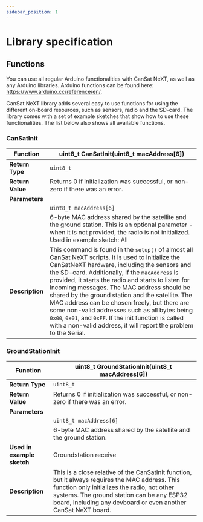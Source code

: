 ```yaml
---
sidebar_position: 1
---
```


# Library specification

## Functions

You can use all regular Arduino functionalities with CanSat NeXT, as well as any Arduino libraries. Arduino functions can be found here: https://www.arduino.cc/reference/en/.

CanSat NeXT library adds several easy to use functions for using the different on-board resources, such as sensors, radio and the SD-card. The library comes with a set of example sketches that show how to use these functionalities. The list below also shows all available functions.

### CanSatInit

| Function             | uint8_t CanSatInit(uint8_t macAddress[6])                          |
|----------------------|--------------------------------------------------------------------|
| **Return Type**      | `uint8_t`                                                          |
| **Return Value**     | Returns 0 if initialization was successful, or non-zero if there was an error. |
| **Parameters**       |                                                                    |
|                      | `uint8_t macAddress[6]`                                           |
|                      | 6-byte MAC address shared by the satellite and the ground station. This is an optional parameter - when it is not provided, the radio is not initialized. Used in example sketch: All |
| **Description**      | This command is found in the `setup()` of almost all CanSat NeXT scripts. It is used to initialize the CanSatNeXT hardware, including the sensors and the SD-card. Additionally, if the `macAddress` is provided, it starts the radio and starts to listen for incoming messages. The MAC address should be shared by the ground station and the satellite. The MAC address can be chosen freely, but there are some non-valid addresses such as all bytes being `0x00`, `0x01`, and `0xFF`. If the init function is called with a non-valid address, it will report the problem to the Serial. |

### GroundStationInit

| Function             | uint8_t GroundStationInit(uint8_t macAddress[6])                  |
|----------------------|--------------------------------------------------------------------|
| **Return Type**      | `uint8_t`                                                          |
| **Return Value**     | Returns 0 if initialization was successful, or non-zero if there was an error. |
| **Parameters**       |                                                                    |
|                      | `uint8_t macAddress[6]`                                           |
|                      | 6-byte MAC address shared by the satellite and the ground station. |
| **Used in example sketch** | Groundstation receive                                          |
| **Description**      | This is a close relative of the CanSatInit function, but it always requires the MAC address. This function only initializes the radio, not other systems. The ground station can be any ESP32 board, including any devboard or even another CanSat NeXT board. |
